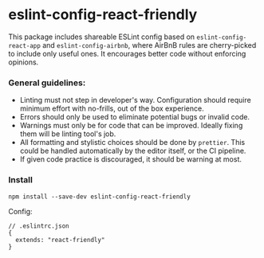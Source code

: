 # eslint-config-react-friendly

This package includes shareable ESLint config based on `eslint-config-react-app` and `eslint-config-airbnb`, where AirBnB rules are cherry-picked to include only useful ones. It encourages better code without enforcing opinions.

### General guidelines:

- Linting must not step in developer's way. Configuration should require minimum effort with no-frills, out of the box experience.
- Errors should only be used to eliminate potential bugs or invalid code.
- Warnings must only be for code that can be improved. Ideally fixing them will be linting tool's job.
- All formatting and stylistic choices should be done by `prettier`. This could be handled automatically by the editor itself, or the CI pipeline.
- If given code practice is discouraged, it should be warning at most.

### Install

```
npm install --save-dev eslint-config-react-friendly
```

Config:

```
// .eslintrc.json
{
  extends: "react-friendly"
}
```
